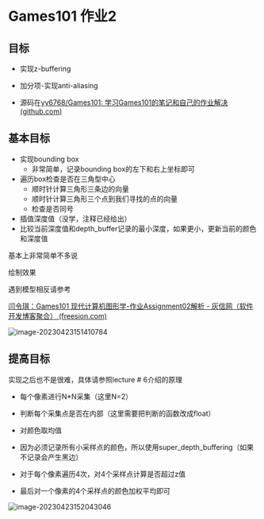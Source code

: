 # Games101 作业2

## 目标

- 实现z-buffering
- 加分项-实现anti-aliasing

- 源码在[yy6768/Games101: 学习Games101的笔记和自己的作业解决 (github.com)](https://github.com/yy6768/Games101)


## 基本目标

- 实现bounding box
  - 非常简单，记录bounding box的左下和右上坐标即可
- 遍历box检查是否在三角型中心
  - 顺时针计算三角形三条边的向量
  - 顺时针计算三角形三个点到我们寻找的点的向量
  - 检查是否同号
- 插值深度值（没学，注释已经给出）
- 比较当前深度值和depth_buffer记录的最小深度，如果更小，更新当前的颜色和深度值



基本上非常简单不多说

绘制效果

遇到模型相反请参考

[闫令琪：Games101 现代计算机图形学-作业Assignment02解析 - 灰信网（软件开发博客聚合） (freesion.com)](https://www.freesion.com/article/4973968295/)

![image-20230423151410784](http://typora-yy.oss-cn-hangzhou.aliyuncs.com/img/image-20230423151410784.png)

## 提高目标

实现之后也不是很难，具体请参照lecture # 6介绍的原理

- 每个像素进行N*N采集（这里N=2）
- 判断每个采集点是否在内部（这里需要把判断的函数改成float）
- 对颜色取均值



- 因为必须记录所有小采样点的颜色，所以使用super_depth_buffering（如果不记录会产生黑边）
- 对于每个像素遍历4次，对4个采样点计算是否超过z值
- 最后对一个像素的4个采样点的颜色加权平均即可

![image-20230423152043046](http://typora-yy.oss-cn-hangzhou.aliyuncs.com/img/image-20230423152043046.png)

